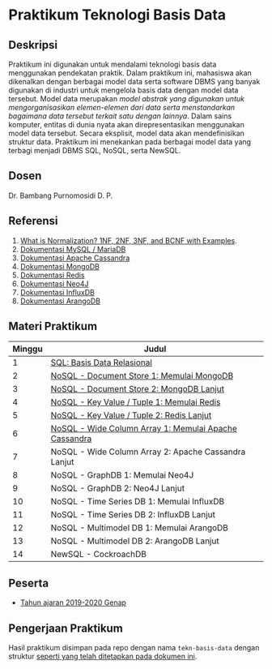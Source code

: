 # Praktikum Teknologi Basis Data

## Deskripsi

Praktikum ini digunakan untuk mendalami teknologi basis data menggunakan pendekatan praktik. Dalam
praktikum ini, mahasiswa akan dikenalkan dengan berbagai model data serta software DBMS yang banyak
digunakan di industri untuk mengelola basis data dengan model data tersebut. Model data merupakan
*model abstrak yang digunakan untuk mengorganisasikan elemen-elemen dari data serta menstandarkan
bagaimana data tersebut terkait satu dengan lainnya*. Dalam sains komputer, entitas di dunia nyata akan
direpresentasikan menggunakan model data tersebut. Secara eksplisit, model data akan mendefinisikan
struktur data. Praktikum ini menekankan pada berbagai model data yang terbagi menjadi DBMS SQL,
NoSQL, serta NewSQL. 

## Dosen

Dr. Bambang Purnomosidi D. P.

## Referensi

1.  [What is Normalization? 1NF, 2NF, 3NF, and BCNF with Examples](https://www.guru99.com/database-normalization.html).
2.  [Dokumentasi MySQL / MariaDB](https://mariadb.org/documentation/)
3.  [Dokumentasi Apache Cassandra](https://cassandra.apache.org/doc/latest/)
4.  [Dokumentasi MongoDB](https://www.mongodb.com/)
5.  [Dokumentasi Redis](https://redis.io/documentation)
6.  [Dokumentasi Neo4J](https://neo4j.com/docs/)
7.  [Dokumentasi InfluxDB](https://docs.influxdata.com/)
8.  [Dokumentasi ArangoDB](https://www.arangodb.com/documentation/)

## Materi Praktikum

| Minggu | Judul | 
| ------- | ------ |
| 1 | [SQL: Basis Data Relasional](tbd/minggu-01.md) | 
| 2 | [NoSQL - Document Store 1: Memulai MongoDB](tbd/minggu-02.md) | 
| 3 | [NoSQL - Document Store 2: MongoDB Lanjut](tbd/minggu-03.md) | 
| 4 | [NoSQL - Key Value / Tuple 1: Memulai Redis](tbd/minggu-04.md) | 
| 5 | [NoSQL - Key Value / Tuple 2: Redis Lanjut](tbd/minggu-05.md) | 
| 6 | [NoSQL - Wide Column Array 1: Memulai Apache Cassandra](tbd/minggu-06.md) | 
| 7 | NoSQL - Wide Column Array 2: Apache Cassandra Lanjut | 
| 8 | NoSQL - GraphDB 1: Memulai Neo4J | 
| 9 | NoSQL - GraphDB 2: Neo4J Lanjut | 
| 10 | NoSQL - Time Series DB 1: Memulai InfluxDB | 
| 11 | NoSQL - Time Series DB 2: InfluxDB Lanjut | 
| 12 | NoSQL - Multimodel DB 1: Memulai ArangoDB | 
| 13 | NoSQL - Multimodel DB 2: ArangoDB Lanjut | 
| 14 | NewSQL - CockroachDB | 

## Peserta

* [Tahun ajaran 2019-2020 Genap](tbd-2019-2020-genap/)

## Pengerjaan Praktikum

Hasil praktikum disimpan pada repo dengan nama `tekn-basis-data` dengan struktur [seperti yang telah ditetapkan pada dokumen ini](struktur-direktori.md).
